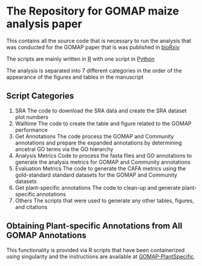 # The Repository for GOMAP maize analysis paper

This contains all the source code that is necessary to run the analysis that was conducted for the GOMAP paper that is was published in [bioRxiv](https://www.biorxiv.org/content/10.1101/809988v2)

The scripts are mainly written in [R](https://www.r-project.org/) with one script in [Python](https://www.python.org/)

The analysis is separated into 7 different categories in the order of the appearance of the figures and tables in the manuscript 

## Script Categories

1. SRA
	The code to download the SRA data and create the SRA dataset plot numbers
2. Walltime
	The code to create the table and figure related to the GOMAP performance 
3. Get Annotations
	The code process the GOMAP and Community annotations and prepare the expanded annotations by determining ancetral GO terms via the GO hierarchy
4. Analysis Metrics
	Code to process the fasta files and GO annotations to generate the analysis metrics for GOMAP and Community annotations
5. Evaluation Metrics
    The code to generate the CAFA metrics using the gold-standard standard datasets for the GOMAP and Community datasets
6. Get plant-specific annotations
    The code to clean-up and generate plant-specific annotations 
7. Others
	The scripts that were used to generate any other tables, figures, and citations

## Obtaining Plant-specific Annotations from All GOMAP Annotations

This functionality is provided via R scripts that have been containerized using singularity and the instructions are available at [GOMAP-PlantSpecific](https://github.com/bioinformapping/GOMAP-PlantSpecific).
